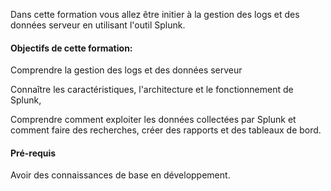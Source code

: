
Dans cette formation vous allez être initier à la gestion des logs et des données serveur en utilisant l'outil Splunk.

#### Objectifs de cette formation:

Comprendre la gestion des logs et des données serveur

Connaître les caractéristiques, l'architecture et le fonctionnement de Splunk,

Comprendre comment exploiter les données collectées par Splunk et comment faire des recherches, créer des rapports et des tableaux de bord.

#### Pré-requis

Avoir des connaissances de base en développement.
